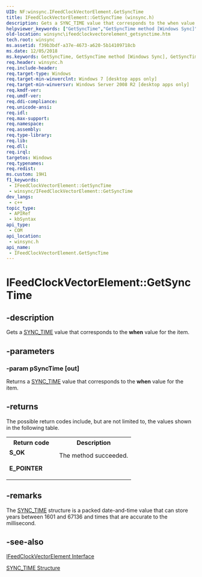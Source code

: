 ```yaml
---
UID: NF:winsync.IFeedClockVectorElement.GetSyncTime
title: IFeedClockVectorElement::GetSyncTime (winsync.h)
description: Gets a SYNC_TIME value that corresponds to the when value for the item.
helpviewer_keywords: ["GetSyncTime","GetSyncTime method [Windows Sync]","GetSyncTime method [Windows Sync]","IFeedClockVectorElement interface","IFeedClockVectorElement interface [Windows Sync]","GetSyncTime method","IFeedClockVectorElement.GetSyncTime","IFeedClockVectorElement::GetSyncTime","winsync.ifeedclockvectorelement_getsynctime","winsync/IFeedClockVectorElement::GetSyncTime"]
old-location: winsync\ifeedclockvectorelement_getsynctime.htm
tech.root: winsync
ms.assetid: f39b3bdf-a37e-4673-a620-5b14109718cb
ms.date: 12/05/2018
ms.keywords: GetSyncTime, GetSyncTime method [Windows Sync], GetSyncTime method [Windows Sync],IFeedClockVectorElement interface, IFeedClockVectorElement interface [Windows Sync],GetSyncTime method, IFeedClockVectorElement.GetSyncTime, IFeedClockVectorElement::GetSyncTime, winsync.ifeedclockvectorelement_getsynctime, winsync/IFeedClockVectorElement::GetSyncTime
req.header: winsync.h
req.include-header: 
req.target-type: Windows
req.target-min-winverclnt: Windows 7 [desktop apps only]
req.target-min-winversvr: Windows Server 2008 R2 [desktop apps only]
req.kmdf-ver: 
req.umdf-ver: 
req.ddi-compliance: 
req.unicode-ansi: 
req.idl: 
req.max-support: 
req.namespace: 
req.assembly: 
req.type-library: 
req.lib: 
req.dll: 
req.irql: 
targetos: Windows
req.typenames: 
req.redist: 
ms.custom: 19H1
f1_keywords:
 - IFeedClockVectorElement::GetSyncTime
 - winsync/IFeedClockVectorElement::GetSyncTime
dev_langs:
 - c++
topic_type:
 - APIRef
 - kbSyntax
api_type:
 - COM
api_location:
 - winsync.h
api_name:
 - IFeedClockVectorElement.GetSyncTime
---
```


# IFeedClockVectorElement::GetSyncTime


## -description

Gets a <a href="https://docs.microsoft.com/windows/desktop/api/winsync/ns-winsync-sync_time">SYNC_TIME</a> value that corresponds to the <b>when</b> value for the item.

## -parameters

### -param pSyncTime [out]

Returns a <a href="https://docs.microsoft.com/windows/desktop/api/winsync/ns-winsync-sync_time">SYNC_TIME</a> value that corresponds to the <b>when</b> value for the item.

## -returns

The possible return codes include, but are not limited to, the values shown in the following table.

<table>
<tr>
<th>Return code</th>
<th>Description</th>
</tr>
<tr>
<td width="40%">
<dl>
<dt><b>S_OK</b></dt>
</dl>
</td>
<td width="60%">
The method succeeded.

</td>
</tr>
<tr>
<td width="40%">
<dl>
<dt><b>E_POINTER</b></dt>
</dl>
</td>
<td width="60%"></td>
</tr>
</table>

## -remarks

The <a href="https://docs.microsoft.com/windows/desktop/api/winsync/ns-winsync-sync_time">SYNC_TIME</a> structure is a packed date-and-time value that can store years between 1601 and 67136 and times that are accurate to the millisecond.

## -see-also

<a href="https://docs.microsoft.com/previous-versions/windows/desktop/api/winsync/nn-winsync-ifeedclockvectorelement">IFeedClockVectorElement Interface</a>



<a href="https://docs.microsoft.com/windows/desktop/api/winsync/ns-winsync-sync_time">SYNC_TIME Structure</a>

